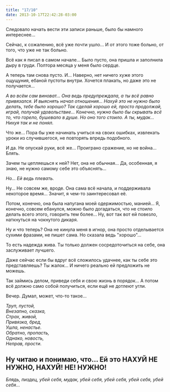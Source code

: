 ```yaml
---
title: "17/10"
date: 2013-10-17T22:42:28-03:00
---
```

Следовало начать вести эти записи раньше, было бы намного интереснее...

Сейчас, к сожалению, всё уже почти ушло... И от этого тоже больно, от того, что уже не так больно.

Всё как я писал в самом начале... Было пусто, она пришла и заполнила дыру в груди. Полтора месяца у меня было сердце.

А теперь там снова пусто. И... Наверно, нет ничего хуже этого ощущуния, ебаной пустоты внутри. Хочется плакать, но даже это не получается...

*А во всём сам виноват... Она ведь предупреждала, а ты всё равно привязался. И выяснять начал отношения... Нахуй это не нужно было делать, тебе было хорошо? Так сделай хорошо ей, просто продолжай, играй, получай удовольствие... Конечно, нужно было бы скрывать всё то, что горело, бушевало в душе. Но оно того стоило. А ты, мудак... Нихуя так и не понял.*

Что же... Пора бы уже начинать учиться на своих ошибках, извлекать уроки из случившегося, не повторять впредь подобного.

И да. Не опускай руки, всё же... Проиграно сражение, но не война... Блять.

Зачем ты цепляешься к ней? Нет, она не обычная... Да, особенная, я знаю, не нужно самому себе это объяснять...

*Но... Ей ведь плевать.*

Ну... Не совсем же, вроде. Она сама всё начала, и поддерживала некоторое время... Значит, я чем-то заинтересовал её.

Потом, конечно, она была напугана моей одержимостью, манией... Я, конечно, совсем ебанулся, можно было догадаться, что не стоило делать всего этого, говорить тем более... Ну, вот так вот ей повезло, наткнуться на чокнутого дикаря.

Ну и что теперь? Она не кинула меня в игнор, она просто отделывается сухими фразами, не пишет сама. Но сказала ведь "хорошо"...

То есть надежда жива. Ты только должен сосредоточиться на себе, она заслуживает лучшего.

Даже сейчас если бы вдруг всё сложилось удачнее, как ты себе это представляешь? Ты жалок... И ничего реально ей предложить не можешь.

Так займись делом, приведи себя и свою жизнь в порядок... А потом всё должно само собой получиться, если ещё не дотлеют угли.

Вечер. Думал, может, что-то такое...

*Труп, пустой,*  
*Внезапно, сказка,*  
*Страх, живой,*  
*Привязка, бред,*  
*Ушла, ненастье.*  
*Обратно, пропасть,*  
*Однако, новость,*  
*Неправ, прости.*

## Ну читаю и понимаю, что... Ей это НАХУЙ НЕ НУЖНО, НАХУЙ! НЕ! НУЖНО!

*Блядь, пиздец, убей себя, мудак, убей себя, убей себя, убей себя, убей себя...*
